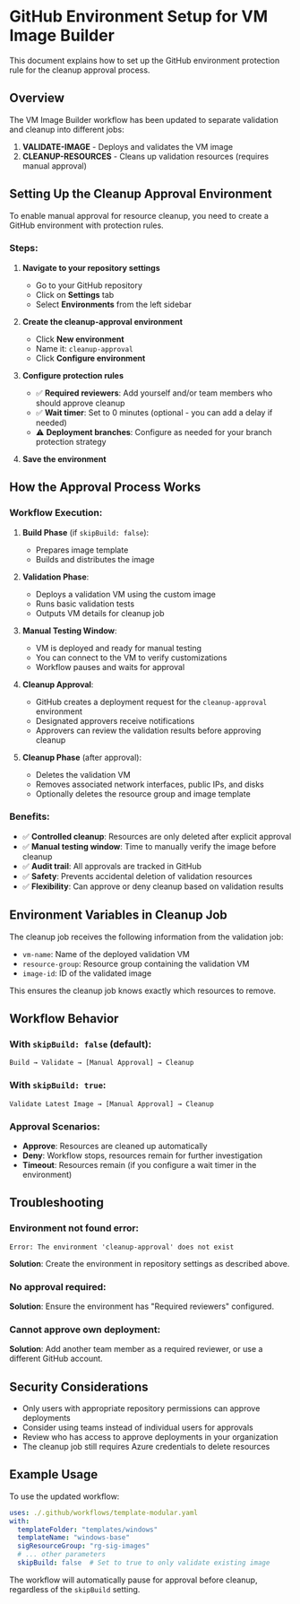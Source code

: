 # GitHub Environment Setup for VM Image Builder

This document explains how to set up the GitHub environment protection rule for the cleanup approval process.

## Overview

The VM Image Builder workflow has been updated to separate validation and cleanup into different jobs:

1. **VALIDATE-IMAGE** - Deploys and validates the VM image
2. **CLEANUP-RESOURCES** - Cleans up validation resources (requires manual approval)

## Setting Up the Cleanup Approval Environment

To enable manual approval for resource cleanup, you need to create a GitHub environment with protection rules.

### Steps:

1. **Navigate to your repository settings**
   - Go to your GitHub repository
   - Click on **Settings** tab
   - Select **Environments** from the left sidebar

2. **Create the cleanup-approval environment**
   - Click **New environment**
   - Name it: `cleanup-approval`
   - Click **Configure environment**

3. **Configure protection rules**
   - ✅ **Required reviewers**: Add yourself and/or team members who should approve cleanup
   - ✅ **Wait timer**: Set to 0 minutes (optional - you can add a delay if needed)
   - ⚠️ **Deployment branches**: Configure as needed for your branch protection strategy

4. **Save the environment**

## How the Approval Process Works

### Workflow Execution:
1. **Build Phase** (if `skipBuild: false`):
   - Prepares image template
   - Builds and distributes the image

2. **Validation Phase**:
   - Deploys a validation VM using the custom image
   - Runs basic validation tests
   - Outputs VM details for cleanup job

3. **Manual Testing Window**:
   - VM is deployed and ready for manual testing
   - You can connect to the VM to verify customizations
   - Workflow pauses and waits for approval

4. **Cleanup Approval**:
   - GitHub creates a deployment request for the `cleanup-approval` environment
   - Designated approvers receive notifications
   - Approvers can review the validation results before approving cleanup

5. **Cleanup Phase** (after approval):
   - Deletes the validation VM
   - Removes associated network interfaces, public IPs, and disks
   - Optionally deletes the resource group and image template

### Benefits:

- ✅ **Controlled cleanup**: Resources are only deleted after explicit approval
- ✅ **Manual testing window**: Time to manually verify the image before cleanup
- ✅ **Audit trail**: All approvals are tracked in GitHub
- ✅ **Safety**: Prevents accidental deletion of validation resources
- ✅ **Flexibility**: Can approve or deny cleanup based on validation results

## Environment Variables in Cleanup Job

The cleanup job receives the following information from the validation job:

- `vm-name`: Name of the deployed validation VM
- `resource-group`: Resource group containing the validation VM  
- `image-id`: ID of the validated image

This ensures the cleanup job knows exactly which resources to remove.

## Workflow Behavior

### With `skipBuild: false` (default):
```
Build → Validate → [Manual Approval] → Cleanup
```

### With `skipBuild: true`:
```
Validate Latest Image → [Manual Approval] → Cleanup
```

### Approval Scenarios:

- **Approve**: Resources are cleaned up automatically
- **Deny**: Workflow stops, resources remain for further investigation
- **Timeout**: Resources remain (if you configure a wait timer in the environment)

## Troubleshooting

### Environment not found error:
```
Error: The environment 'cleanup-approval' does not exist
```
**Solution**: Create the environment in repository settings as described above.

### No approval required:
**Solution**: Ensure the environment has "Required reviewers" configured.

### Cannot approve own deployment:
**Solution**: Add another team member as a required reviewer, or use a different GitHub account.

## Security Considerations

- Only users with appropriate repository permissions can approve deployments
- Consider using teams instead of individual users for approvals
- Review who has access to approve deployments in your organization
- The cleanup job still requires Azure credentials to delete resources

## Example Usage

To use the updated workflow:

```yaml
uses: ./.github/workflows/template-modular.yaml
with:
  templateFolder: "templates/windows"
  templateName: "windows-base"
  sigResourceGroup: "rg-sig-images"
  # ... other parameters
  skipBuild: false  # Set to true to only validate existing image
```

The workflow will automatically pause for approval before cleanup, regardless of the `skipBuild` setting.
